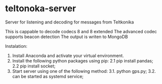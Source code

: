 # teltonoka-server
Server for listening and decoding for messages from Teltkonika

This is cappable to decode codecs 8 and 8 extended
The advanced codec supports beacon detection
The output is writen to MongoDB

Instalation:
1. Install Anaconda and activate your virtual environment.
2. Install the following python packages using pip:
2.1 pip install pandas;
2.2 pip install socket;
3. Start server using one of the following method:
3.1. python gps.py;
3.2. can be started as systemd service;

